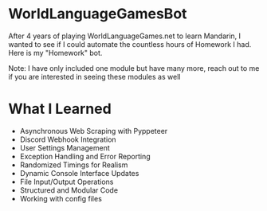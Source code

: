 # WorldLanguageGamesBot

After 4 years of playing WorldLanguageGames.net to learn Mandarin, I wanted to see if I could automate the countless hours of Homework I had.
Here is my "Homework" bot.

Note: I have only included one module but have many more, reach out to me if you are interested in seeing these modules as well

# What I Learned

* Asynchronous Web Scraping with Pyppeteer
* Discord Webhook Integration
* User Settings Management
* Exception Handling and Error Reporting
* Randomized Timings for Realism
* Dynamic Console Interface Updates
* File Input/Output Operations
* Structured and Modular Code
* Working with config files
